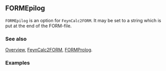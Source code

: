 ## FORMEpilog

`FORMEpilog` is an option for `FeynCalc2FORM`. It may be set to a string which is put at the end of the FORM-file.

### See also

[Overview](Extra/FeynCalc.md), [FeynCalc2FORM](FeynCalc2FORM.md), [FORMProlog](FORMProlog.md).

### Examples
